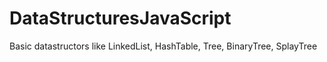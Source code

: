 DataStructuresJavaScript
========================

Basic datastructors like LinkedList, HashTable, Tree, BinaryTree, SplayTree